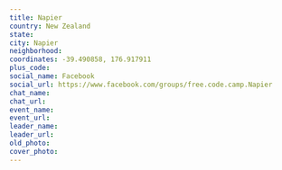 ```yaml
---
title: Napier
country: New Zealand
state: 
city: Napier
neighborhood: 
coordinates: -39.490858, 176.917911
plus_code:
social_name: Facebook
social_url: https://www.facebook.com/groups/free.code.camp.Napier
chat_name:
chat_url:
event_name:
event_url:
leader_name:
leader_url:
old_photo: 
cover_photo:
---
```

